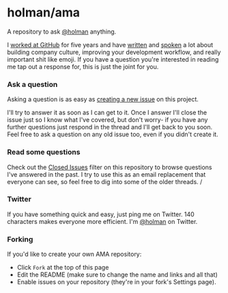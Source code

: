 # holman/ama

A repository to ask [@holman](https://twitter.com/holman) anything.

I [worked at GitHub](http://zachholman.com/about) for five years and have [written](http://zachholman.com) and [spoken](http://zachholman.com/talks) a lot about building company culture, improving your development workflow, and really important shit like emoji. If you have a question you're interested in reading me tap out a response for, this is just the joint for you.

### Ask a question

Asking a question is as easy as
[creating a new issue](https://github.com/holman/ama/issues/new) on this
project.

I'll try to answer it as soon as I can get to it. Once I answer I'll close the
issue just so I know what I've covered, but don't worry- if you have any further
questions just respond in the thread and I'll get back to you soon. Feel free to
ask a question on any old issue too, even if you didn't create it.

### Read some questions

Check out the [Closed Issues](https://github.com/holman/ama/issues?q=is%3Aissue+is%3Aclosed)
filter on this repository to browse questions I've answered in the past. I try
to use this as an email replacement that everyone can see, so feel free to dig
into some of the older threads.
/
### Twitter

If you have something quick and easy, just ping me on Twitter. 140 characters
makes everyone more efficient. I'm [@holman](https://twitter.com/holman) on
Twitter.

### Forking

If you'd like to create your own AMA repository:

- Click `Fork` at the top of this page
- Edit the README (make sure to change the name and links and all that)
- Enable issues on your repository (they're in your fork's Settings page).
